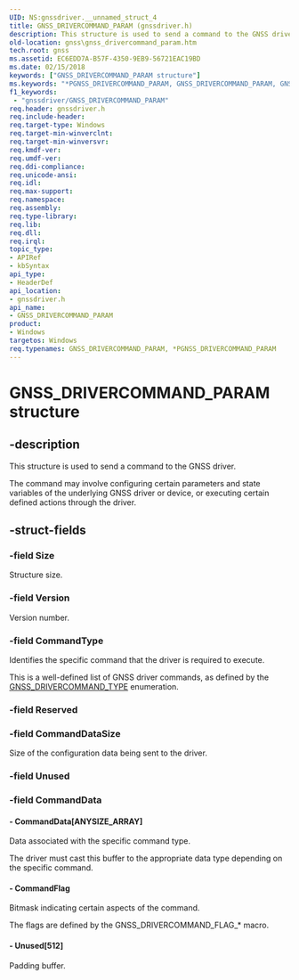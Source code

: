 ```yaml
---
UID: NS:gnssdriver.__unnamed_struct_4
title: GNSS_DRIVERCOMMAND_PARAM (gnssdriver.h)
description: This structure is used to send a command to the GNSS driver.
old-location: gnss\gnss_drivercommand_param.htm
tech.root: gnss
ms.assetid: EC6EDD7A-B57F-4350-9EB9-56721EAC19BD
ms.date: 02/15/2018
keywords: ["GNSS_DRIVERCOMMAND_PARAM structure"]
ms.keywords: "*PGNSS_DRIVERCOMMAND_PARAM, GNSS_DRIVERCOMMAND_PARAM, GNSS_DRIVERCOMMAND_PARAM structure [Sensor Devices], PGNSS_DRIVERCOMMAND_PARAM, PGNSS_DRIVERCOMMAND_PARAM structure pointer [Sensor Devices], gnss.gnss_drivercommand_param, gnssdriver/GNSS_DRIVERCOMMAND_PARAM, gnssdriver/PGNSS_DRIVERCOMMAND_PARAM"
f1_keywords:
 - "gnssdriver/GNSS_DRIVERCOMMAND_PARAM"
req.header: gnssdriver.h
req.include-header: 
req.target-type: Windows
req.target-min-winverclnt: 
req.target-min-winversvr: 
req.kmdf-ver: 
req.umdf-ver: 
req.ddi-compliance: 
req.unicode-ansi: 
req.idl: 
req.max-support: 
req.namespace: 
req.assembly: 
req.type-library: 
req.lib: 
req.dll: 
req.irql: 
topic_type:
- APIRef
- kbSyntax
api_type:
- HeaderDef
api_location:
- gnssdriver.h
api_name:
- GNSS_DRIVERCOMMAND_PARAM
product:
- Windows
targetos: Windows
req.typenames: GNSS_DRIVERCOMMAND_PARAM, *PGNSS_DRIVERCOMMAND_PARAM
---
```


# GNSS_DRIVERCOMMAND_PARAM structure


## -description


This structure is used to send a command to the GNSS driver.

The command may involve configuring certain parameters and state variables of the underlying GNSS driver or device, or executing certain defined actions through the driver.


## -struct-fields




### -field Size

Structure size.


### -field Version

Version number.


### -field CommandType

Identifies the specific command that the driver is required to execute.

This is a well-defined list of GNSS driver commands, as defined by the <a href="https://docs.microsoft.com/windows-hardware/drivers/ddi/gnssdriver/ne-gnssdriver-gnss_drivercommand_type">GNSS_DRIVERCOMMAND_TYPE</a> enumeration.


### -field Reserved

 


### -field CommandDataSize

Size of the configuration data being sent to the driver.


### -field Unused

 


### -field CommandData

 




#### - CommandData[ANYSIZE_ARRAY]

Data associated with the specific command type.

The driver must cast this buffer to the appropriate data type depending on the specific command.


#### - CommandFlag

Bitmask indicating certain aspects of the command.

The flags are defined by the GNSS_DRIVERCOMMAND_FLAG_* macro.


#### - Unused[512]

Padding buffer.

